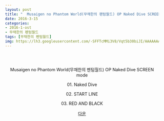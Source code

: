 ```yaml
---
layout: post
title: "  Musaigen no Phantom World(무채한의 팬텀월드) OP Naked Dive SCREEN mode"
date: 2016-3-15
categories:
- 2016-1-ost
- 무채한의 펜텀월드
tags: [무채한의 펜텀월드]
img: https://lh3.googleusercontent.com/-SFFTcMMi3V8/Vqt5b30biJI/AAAAAAAAsRw/p2AHjcvKOQA/s0/Cover%25252002.jpg
---
```

<img class="aligncenter" src="https://lh3.googleusercontent.com/-SFFTcMMi3V8/Vqt5b30biJI/AAAAAAAAsRw/p2AHjcvKOQA/s0/Cover%25252002.jpg" alt="" />

&nbsp;
<p style="text-align: center;">Musaigen no Phantom World(무채한의 펜텀월드) OP Naked Dive SCREEN mode</p>
<p style="text-align: center;">01. Naked Dive</p>
<p style="text-align: center;">02. START LINE</p>
<p style="text-align: center;">03. RED AND BLACK</p>
<p style="text-align: center;"><a href="http://www.mediafire.com/download/g8bgi5j56opzmil/%5BMoeni%5D_Musaigen_no_Phantom_World_OP_Naked_Dive%EF%BC%8FSCREEN_mode_%5B320K%5D.zip" target="_blank">다운</a></p>